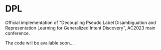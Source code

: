 # DPL
Official implementation of "Decoupling Pseudo Label Disambiguation and Representation Learning for Generalized Intent Discovery", AC2023 main conference.

The code will be available soon....
